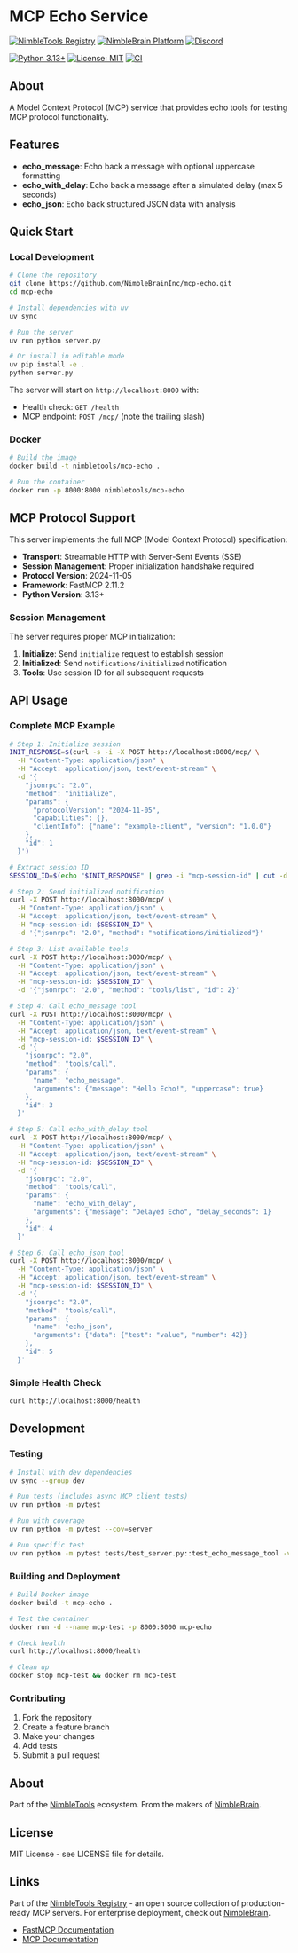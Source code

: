 # MCP Echo Service

[![NimbleTools Registry](https://img.shields.io/badge/NimbleTools-Registry-green)](https://github.com/nimbletoolsinc/mcp-registry)
[![NimbleBrain Platform](https://img.shields.io/badge/NimbleBrain-Platform-blue)](https://www.nimblebrain.ai)
[![Discord](https://img.shields.io/badge/Discord-%235865F2.svg?logo=discord&logoColor=white)](https://www.nimblebrain.ai/discord?utm_source=github&utm_medium=readme&utm_campaign=mcp-echo&utm_content=discord-badge)

[![Python 3.13+](https://img.shields.io/badge/python-3.13+-blue.svg)](https://www.python.org/downloads/)
[![License: MIT](https://img.shields.io/badge/License-MIT-yellow.svg)](https://opensource.org/licenses/MIT)
[![CI](https://github.com/NimbleBrainInc/mcp-abstract/actions/workflows/ci.yaml/badge.svg)](https://github.com/NimbleBrainInc/mcp-abstract/actions)

## About

A Model Context Protocol (MCP) service that provides echo tools for testing MCP protocol functionality.

## Features

- **echo_message**: Echo back a message with optional uppercase formatting
- **echo_with_delay**: Echo back a message after a simulated delay (max 5 seconds)  
- **echo_json**: Echo back structured JSON data with analysis

## Quick Start

### Local Development

```bash
# Clone the repository
git clone https://github.com/NimbleBrainInc/mcp-echo.git
cd mcp-echo

# Install dependencies with uv
uv sync

# Run the server
uv run python server.py

# Or install in editable mode
uv pip install -e .
python server.py
```

The server will start on `http://localhost:8000` with:
- Health check: `GET /health`
- MCP endpoint: `POST /mcp/` (note the trailing slash)

### Docker

```bash
# Build the image
docker build -t nimbletools/mcp-echo .

# Run the container
docker run -p 8000:8000 nimbletools/mcp-echo
```

## MCP Protocol Support

This server implements the full MCP (Model Context Protocol) specification:

- **Transport**: Streamable HTTP with Server-Sent Events (SSE)
- **Session Management**: Proper initialization handshake required
- **Protocol Version**: 2024-11-05
- **Framework**: FastMCP 2.11.2
- **Python Version**: 3.13+

### Session Management

The server requires proper MCP initialization:

1. **Initialize**: Send `initialize` request to establish session
2. **Initialized**: Send `notifications/initialized` notification 
3. **Tools**: Use session ID for all subsequent requests

## API Usage

### Complete MCP Example

```bash
# Step 1: Initialize session
INIT_RESPONSE=$(curl -s -i -X POST http://localhost:8000/mcp/ \
  -H "Content-Type: application/json" \
  -H "Accept: application/json, text/event-stream" \
  -d '{
    "jsonrpc": "2.0",
    "method": "initialize",
    "params": {
      "protocolVersion": "2024-11-05",
      "capabilities": {},
      "clientInfo": {"name": "example-client", "version": "1.0.0"}
    },
    "id": 1
  }')

# Extract session ID
SESSION_ID=$(echo "$INIT_RESPONSE" | grep -i "mcp-session-id" | cut -d' ' -f2 | tr -d '\r')

# Step 2: Send initialized notification
curl -X POST http://localhost:8000/mcp/ \
  -H "Content-Type: application/json" \
  -H "Accept: application/json, text/event-stream" \
  -H "mcp-session-id: $SESSION_ID" \
  -d '{"jsonrpc": "2.0", "method": "notifications/initialized"}'

# Step 3: List available tools
curl -X POST http://localhost:8000/mcp/ \
  -H "Content-Type: application/json" \
  -H "Accept: application/json, text/event-stream" \
  -H "mcp-session-id: $SESSION_ID" \
  -d '{"jsonrpc": "2.0", "method": "tools/list", "id": 2}'

# Step 4: Call echo_message tool
curl -X POST http://localhost:8000/mcp/ \
  -H "Content-Type: application/json" \
  -H "Accept: application/json, text/event-stream" \
  -H "mcp-session-id: $SESSION_ID" \
  -d '{
    "jsonrpc": "2.0",
    "method": "tools/call", 
    "params": {
      "name": "echo_message",
      "arguments": {"message": "Hello Echo!", "uppercase": true}
    },
    "id": 3
  }'

# Step 5: Call echo_with_delay tool  
curl -X POST http://localhost:8000/mcp/ \
  -H "Content-Type: application/json" \
  -H "Accept: application/json, text/event-stream" \
  -H "mcp-session-id: $SESSION_ID" \
  -d '{
    "jsonrpc": "2.0",
    "method": "tools/call",
    "params": {
      "name": "echo_with_delay",
      "arguments": {"message": "Delayed Echo", "delay_seconds": 1}
    },
    "id": 4
  }'

# Step 6: Call echo_json tool
curl -X POST http://localhost:8000/mcp/ \
  -H "Content-Type: application/json" \
  -H "Accept: application/json, text/event-stream" \
  -H "mcp-session-id: $SESSION_ID" \
  -d '{
    "jsonrpc": "2.0",
    "method": "tools/call",
    "params": {
      "name": "echo_json", 
      "arguments": {"data": {"test": "value", "number": 42}}
    },
    "id": 5
  }'
```

### Simple Health Check

```bash
curl http://localhost:8000/health
```

## Development

### Testing

```bash
# Install with dev dependencies
uv sync --group dev

# Run tests (includes async MCP client tests)
uv run python -m pytest

# Run with coverage
uv run python -m pytest --cov=server

# Run specific test
uv run python -m pytest tests/test_server.py::test_echo_message_tool -v
```

### Building and Deployment

```bash
# Build Docker image
docker build -t mcp-echo .

# Test the container
docker run -d --name mcp-test -p 8000:8000 mcp-echo

# Check health
curl http://localhost:8000/health

# Clean up
docker stop mcp-test && docker rm mcp-test
```

### Contributing

1. Fork the repository
2. Create a feature branch
3. Make your changes
4. Add tests
5. Submit a pull request

## About

Part of the [NimbleTools](https://www.nimbletools.ai) ecosystem.
From the makers of [NimbleBrain](https://www.nimblebrain.ai). 

## License

MIT License - see LICENSE file for details.


## Links

Part of the [NimbleTools Registry](https://github.com/nimbletoolsinc/mcp-registry) - an open source collection of production-ready MCP servers. For enterprise deployment, check out [NimbleBrain](https://www.nimblebrain.ai).

- [FastMCP Documentation](https://github.com/jlowin/fastmcp)
- [MCP Documentation](https://modelcontextprotocol.io)